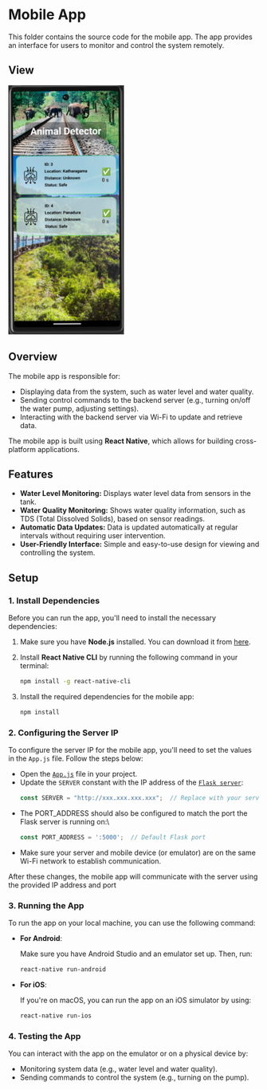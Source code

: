 # Mobile App

This folder contains the source code for the mobile app. The app provides an interface for users to monitor and control the system remotely.


## View

<img src="../README-src/app.png" style="height:500px">

## Overview

The mobile app is responsible for:

- Displaying data from the system, such as water level and water quality.
- Sending control commands to the backend server (e.g., turning on/off the water pump, adjusting settings).
- Interacting with the backend server via Wi-Fi to update and retrieve data.

The mobile app is built using **React Native**, which allows for building cross-platform applications.


## Features
- **Water Level Monitoring:** Displays water level data from sensors in the tank.
- **Water Quality Monitoring:** Shows water quality information, such as TDS (Total Dissolved Solids), based on sensor readings.
- **Automatic Data Updates:** Data is updated automatically at regular intervals without requiring user intervention.
- **User-Friendly Interface:** Simple and easy-to-use design for viewing and controlling the system.

## Setup

### 1. Install Dependencies

Before you can run the app, you'll need to install the necessary dependencies:

1. Make sure you have **Node.js** installed. You can download it from [here](https://nodejs.org/).
2. Install **React Native CLI** by running the following command in your terminal:

    ```bash
    npm install -g react-native-cli
    ```

3. Install the required dependencies for the mobile app:

    ```bash
    npm install
    ```

### 2. Configuring the Server IP
To configure the server IP for the mobile app, you'll need to set the values in the `App.js` file. Follow the steps below:

- Open the [`App.js`](./ArduinoApp/App.js) file in your project.
- Update the `SERVER` constant with the IP address of the [`Flask server`](../HttpServer/):
    ```javascript 
    const SERVER = "http://xxx.xxx.xxx.xxx";  // Replace with your server IP address
    ```
- The PORT_ADDRESS should also be configured to match the port the Flask server is running on:\
    ```javascript
    const PORT_ADDRESS = ':5000';  // Default Flask port
    ```
- Make sure your server and mobile device (or emulator) are on the same Wi-Fi network to establish communication.
  
After these changes, the mobile app will communicate with the server using the provided IP address and port

### 3. Running the App

To run the app on your local machine, you can use the following command:

- **For Android**:

    Make sure you have Android Studio and an emulator set up. Then, run:

    ```bash
    react-native run-android
    ```

- **For iOS**:

    If you're on macOS, you can run the app on an iOS simulator by using:

    ```bash
    react-native run-ios
    ```

### 4. Testing the App

You can interact with the app on the emulator or on a physical device by:

- Monitoring system data (e.g., water level and water quality).
- Sending commands to control the system (e.g., turning on the pump).


